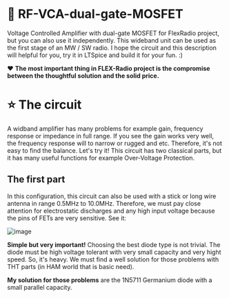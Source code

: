 # 🚀 RF-VCA-dual-gate-MOSFET
Voltage Controlled Amplifier with dual-gate MOSFET for FlexRadio project, but you can also use it independently. This wideband unit can be used as the first stage of an MW / SW radio. I hope the circuit and this description will helpful for you, try it in LTSpice and build it for your fun. :)

❤️ **The most important thing in FLEX-Radio project is the compromise between the thoughtful solution and the solid price.** 

# ⭐ The circuit

A widband amplifier has many problems for example gain, frequency response or impedance in full range. If you see the gain works very well, the frequency response will to narrow or rugged and etc. Therefore, it's not easy to find the balance. Let's try it! This circuit has two classical parts, but it has many useful functions for example Over-Voltage Protection.

## The first part

In this configuration, this circuit can also be used with a stick or long wire antenna in range 0.5MHz to 10.0MHz. Therefore, we must pay close attention for electrostatic discharges and any high input voltage because the pins of FETs are very sensitive. See it:

![image](https://github.com/user-attachments/assets/09d537b0-92c0-492d-81f6-b3136f87ac7f)

**Simple but very important!** Choosing the best diode type is not trivial. The diode must be high voltage tolerant with very small capacity and very hight speed. So, it's heavy. We must find a well solution for those problems with THT parts (in HAM world that is basic need). 

**My solution for those problems** are the 1N5711 Germanium diode with a small parallel capacity.


